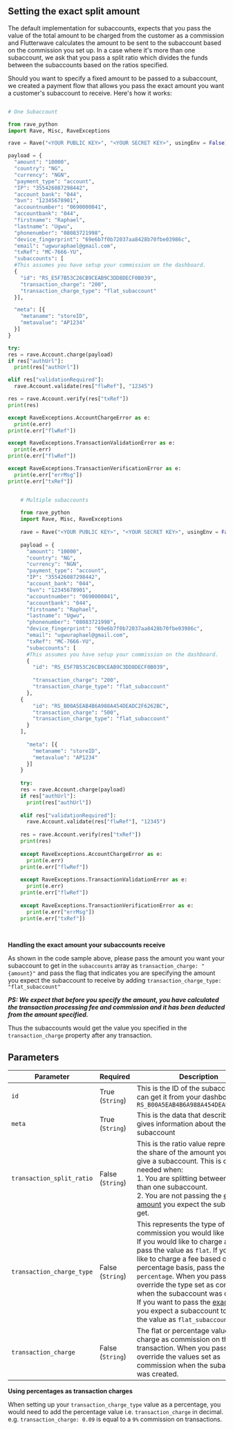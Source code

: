 ## Setting the exact split amount

The default implementation for subaccounts, expects that you pass the value of the total amount to be charged from the customer as a commission and Flutterwave calculates the amount to be sent to the subaccount based on the commission you set up. In a case where it's more than one subaccount, we ask that you pass a split ratio which divides the funds between the subaccounts based on the ratios specified.

Should you want to specify a fixed amount to be passed to a subaccount, we created a payment flow that allows you pass the exact amount you want a customer's subaccount to receive. Here's how it works:

```python

# One Subaccount

from rave_python
import Rave, Misc, RaveExceptions

rave = Rave("<YOUR PUBLIC KEY>", "<YOUR SECRET KEY>", usingEnv = False)

payload = {
  "amount": "10000",
  "country": "NG",
  "currency": "NGN",
  "payment_type": "account",
  "IP": "355426087298442",
  "account_bank": "044",
  "bvn": "12345678901",
  "accountnumber": "0690000041",
  "accountbank": "044",
  "firstname": "Raphael",
  "lastname": "Ugwu",
  "phonenumber": "08083721998",
  "device_fingerprint": "69e6b7f0b72037aa8428b70fbe03986c",
  "email": "ugwuraphael@gmail.com",
  "txRef": "MC-7666-YU",
  "subaccounts": [
  #This assumes you have setup your commission on the dashboard.
  {
    "id": "RS_E5F7B53C26CB9CEAB9C3DD8DECF0B039",
    "transaction_charge": "200",
    "transaction_charge_type": "flat_subaccount"
  }],

  "meta": [{
    "metaname": "storeID",
    "metavalue": "AP1234"
  }]
}

try:
res = rave.Account.charge(payload)
if res["authUrl"]:
  print(res["authUrl"])

elif res["validationRequired"]:
  rave.Account.validate(res["flwRef"], "12345")

res = rave.Account.verify(res["txRef"])
print(res)

except RaveExceptions.AccountChargeError as e:
  print(e.err)
print(e.err["flwRef"])

except RaveExceptions.TransactionValidationError as e:
  print(e.err)
print(e.err["flwRef"])

except RaveExceptions.TransactionVerificationError as e:
  print(e.err["errMsg"])
print(e.err["txRef"])
```

```python

    # Multiple subaccounts
    
    from rave_python
    import Rave, Misc, RaveExceptions
    
    rave = Rave("<YOUR PUBLIC KEY>", "<YOUR SECRET KEY>", usingEnv = False)
    
    payload = {
      "amount": "10000",
      "country": "NG",
      "currency": "NGN",
      "payment_type": "account",
      "IP": "355426087298442",
      "account_bank": "044",
      "bvn": "12345678901",
      "accountnumber": "0690000041",
      "accountbank": "044",
      "firstname": "Raphael",
      "lastname": "Ugwu",
      "phonenumber": "08083721998",
      "device_fingerprint": "69e6b7f0b72037aa8428b70fbe03986c",
      "email": "ugwuraphael@gmail.com",
      "txRef": "MC-7666-YU",
      "subaccounts": [
      #This assumes you have setup your commission on the dashboard.
      {
        "id": "RS_E5F7B53C26CB9CEAB9C3DD8DECF0B039",
        
        "transaction_charge": "200",
        "transaction_charge_type": "flat_subaccount"
      },
    {
        "id": "RS_B00A5EAB4B6A988A454DEADC2F6262BC",
        "transaction_charge": "500",
        "transaction_charge_type": "flat_subaccount"
      }
    ],
    
      "meta": [{
        "metaname": "storeID",
        "metavalue": "AP1234"
      }]
    }
    
    try:
    res = rave.Account.charge(payload)
    if res["authUrl"]:
      print(res["authUrl"])
    
    elif res["validationRequired"]:
      rave.Account.validate(res["flwRef"], "12345")
    
    res = rave.Account.verify(res["txRef"])
    print(res)
    
    except RaveExceptions.AccountChargeError as e:
      print(e.err)
    print(e.err["flwRef"])
    
    except RaveExceptions.TransactionValidationError as e:
      print(e.err)
    print(e.err["flwRef"])
    
    except RaveExceptions.TransactionVerificationError as e:
      print(e.err["errMsg"])
    print(e.err["txRef"])

```

&nbsp;


**Handling the exact amount your subaccounts receive**

As shown in the code sample above, please pass the amount you want your subaccount to get in the `subaccounts` array as `transaction_charge: "{amount}"` and pass the flag that indicates you are specifying the amount you expect the subaccount to receive by adding `transaction_charge_type: "flat_subaccount"`
    
***PS: We expect that before you specify the amount, you have calculated the transaction processing fee and commission and it has been deducted from the amount specified.***

Thus the subaccounts would get the value you specified in the  `transaction_charge` property after any transaction.

## Parameters

| Parameter 	| Required 	| Description 	|
|---------------------------	|------------------------	|-------------------------------------------------------------------------------------------------------------------------------------------------------------------------------------------------------------------------------------------------------------------------------------------------------------------------------------------------------------------------------------------------------------------------------------------------------------------------------------------------------------------------------------------------------------	|
| `id` 	| True <br> (`String`) 	|This is the ID of the subaccount, you can get it from your dashboard e.g. `RS_B00A5EAB4B6A988A454DEADC2F6262BC` 	|
| `meta` 	| True <br> (`String`) 	| This is the data that describes and gives information about the subaccount 	|
| `transaction_split_ratio` 	|  False <br> (`String`) 	| This is the ratio value representing the share of the amount you intend to give a subaccount. This is only needed when: <br> 1. You are splitting between more than one subaccount. <br>  2. You are not passing the [exact amount](https://developer.flutterwave.com/docs/split-payment#section-passing-the-exact-amount-you-want-a-subaccount-to-receive) you expect the subaccount to get. 	|
| `transaction_charge_type` 	| False <br> (`String`) 	| This represents the type of commission you would like to charge. If you would like to charge a flat fee pass the value as `flat`. If you would like to charge a fee based on a percentage basis, pass the value as `percentage`. When you pass this you override the type set as commission when the subaccount was created. <br> If you want to pass the [exact amount](https://developer.flutterwave.com/docs/split-payment#section-passing-the-exact-amount-you-want-a-subaccount-to-receive) you expect a subaccount to get, pass the value as `flat_subaccount` 	|
| `transaction_charge` 	| False <br> (`String`) 	| The flat or percentage value to charge as commission on the transaction. When you pass this, you override the values set as commission when the subaccount was created. 	|

**Using percentages as transaction charges**

When setting up your `transaction_charge_type` value as a percentage, you would need to add the percentage value i.e. `transaction_charge` in decimal. e.g. `transaction_charge: 0.09` is equal to a `9%` commission on transactions.
